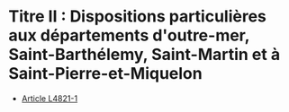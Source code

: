 # Titre II : Dispositions particulières aux départements d'outre-mer, Saint-Barthélemy, Saint-Martin et à Saint-Pierre-et-Miquelon 

* [Article L4821-1](./LEGIARTI000018201599.md)
